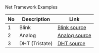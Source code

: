 Net Framework Examples 

No | Description | Link
------------ | ------------- | -------------
1 | Blink  | [Blink source](http://google.com)
2 | Analog  |[Analog source](http://google.com)
3 | DHT (Tristate)  | [DHT source](http://google.com)
